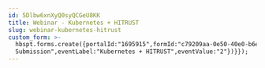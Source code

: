 ```yaml
---
id: 5Dlbw6xnXyQ0syQCGeU8KK
title: Webinar - Kubernetes + HITRUST
slug: webinar-kubernetes-hitrust
custom_form: >-
  hbspt.forms.create({portalId:"1695915",formId:"c79209aa-0e50-40e0-b6e6-99e2fe6133c5",target:"#hsFormContainer",css:"",onFormSubmit:function(e){window.dataLayer=window.dataLayer||[],window.dataLayer.push({event:"GAEvent",eventCategory:"Webinar",eventAction:"Form
  Submission",eventLabel:"Kubernetes + HITRUST",eventValue:"2"})}});
---
```


  